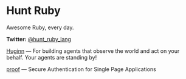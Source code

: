 # Hunt Ruby
Awesome Ruby, every day.

**Twitter:** [@hunt_ruby_lang](https://twitter.com/hunt_ruby_lang)

[Huginn](https://github.com/cantino/huginn)
— For building agents that observe the world and act on your behalf. Your agents are standing by!

[proof](https://github.com/undercase/proof)
— Secure Authentication for Single Page Applications
